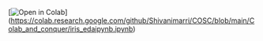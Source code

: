 [![Open in Colab](https://colab.research.google.com/assets/colab-badge.svg)]
(https://colab.research.google.com/github/Shivanimarri/COSC/blob/main/Colab_and_conquer/iris_edaipynb.ipynb)
